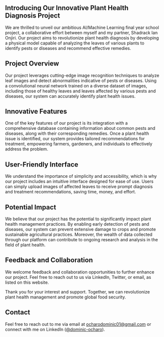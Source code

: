 ## **Introducing Our Innovative Plant Health Diagnosis Project**

We are thrilled to unveil our ambitious AI/Machine Learning final year school project, a collaborative effort between myself and my partner, Shadrack Ian Onjiri. Our project aims to revolutionize plant health diagnosis by developing a physical model capable of analyzing the leaves of various plants to identify pests or diseases and recommend effective remedies.

## Project Overview

Our project leverages cutting-edge image recognition techniques to analyze leaf images and detect abnormalities indicative of pests or diseases. Using a convolutional neural network trained on a diverse dataset of images, including those of healthy leaves and leaves affected by various pests and diseases, our system can accurately identify plant health issues.

## Innovative Features

One of the key features of our project is its integration with a comprehensive database containing information about common pests and diseases, along with their corresponding remedies. Once a plant health issue is identified, our system provides tailored recommendations for treatment, empowering farmers, gardeners, and individuals to effectively address the problem.

## User-Friendly Interface

We understand the importance of simplicity and accessibility, which is why our project includes an intuitive interface designed for ease of use. Users can simply upload images of affected leaves to receive prompt diagnosis and treatment recommendations, saving time, money, and effort.

## Potential Impact

We believe that our project has the potential to significantly impact plant health management practices. By enabling early detection of pests and diseases, our system can prevent extensive damage to crops and promote sustainable agricultural practices. Moreover, the wealth of data collected through our platform can contribute to ongoing research and analysis in the field of plant health.

## Feedback and Collaboration

We welcome feedback and collaboration opportunities to further enhance our project. Feel free to reach out to us via LinkedIn, Twitter, or email, as listed on this website.

Thank you for your interest and support. Together, we can revolutionize plant health management and promote global food security.

## Contact

Feel free to reach out to me via email at ocharodominic01@gmail.com or connect with me on LinkedIn ([@dominic-ocharo](https://www.linkedin.com/in/dominic-ocharo-87a601212)).
